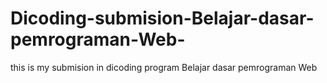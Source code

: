 # Dicoding-submision-Belajar-dasar-pemrograman-Web-
this is my submision in dicoding program Belajar dasar pemrograman Web
